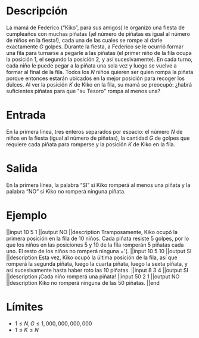 # Descripción
La mamá de Federico (“Kiko”, para sus amigos) le organizó una fiesta de cumpleaños con muchas piñatas (¡el número de piñatas es igual al número de niños en la fiesta!), cada una de las cuales se rompe al darle exactamente $G$ golpes. Durante la fiesta, a Federico se le ocurrió formar una fila para turnarse a pegarle a las piñatas (el primer niño de la fila ocupa la posición 1, el segundo la posición 2, y así sucesivamente). En cada turno, cada niño le puede pegar a la piñata una sola vez y luego se vuelve a formar al final de la fila. Todos los $N$ niños quieren ser quien rompa la piñata porque entonces estarán ubicados en la mejor posición para recoger los dulces.
Al ver la posición $K$ de Kiko en la fila, su mamá se preocupó: ¿habrá suficientes piñatas para que "su Tesoro" rompa al menos una?


# Entrada
En la primera línea, tres enteros separados por espacio: el número  $N$ de niños en la fiesta (igual al número de piñatas), la cantidad $G$ de golpes que requiere cada piñata para romperse y la posición $K$ de Kiko en la fila. 

# Salida
En la primera línea, la palabra “SI” si Kiko romperá al menos una piñata y la palabra “NO” si Kiko no romperá ninguna piñata.

# Ejemplo

||input
10 5 1
||output
NO
||description
Tramposamente, Kiko ocupó la primera posición en la fila de 10 niños. Cada piñata resiste 5 golpes, por lo que los niños en las posiciones 5 y 10 de la fila romperán 5 piñatas cada uno. El resto de los niños no romperá ninguna ='(.
||input
10 5 10
||output
SI
||description
Esta vez, Kiko ocupó la última posición de la fila, así que romperá la segunda piñata, luego la cuarta piñata, luego la sexta piñata, y así sucesivamente hasta haber roto las 10 piñatas.
||input
8 3 4
||output
SI
||description
¡Cada niño romperá una piñata!
||input
50 2 1
||output
NO
||description
Kiko no romperá ninguna de las 50 piñatas.
||end

# Límites
* $1 \leq N, G \leq 1,000,000,000,000$
* $1 \leq K \leq N$


